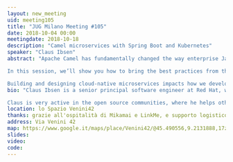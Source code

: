 ```yaml
---
layout: new_meeting
uid: meeting105
title: "JUG Milano Meeting #105"
date: 2018-10-04 00:00
meetingdate: 2018-10-18
description: "Camel microservices with Spring Boot and Kubernetes"
speaker: "Claus Ibsen"
abstract: "Apache Camel has fundamentally changed the way enterprise Java developers think about system-to-system integration by making enterprise integration patterns (EIP) a simple declaration in a lightweight application wrapped and delivered as a single JAR.

In this session, we’ll show you how to bring the best practices from the EIP world together with containers, running on top of Kubernetes, and deployed as Spring Boot microservices, which are both cloud-native and cloud-portable.

Building and designing cloud-native microservices impacts how we develop. We’ll discuss practices how to build distributed and fault-tolerant microservices with technologies such as Kubernetes Services, Netflix Hystrix, Camel EIP patterns, and Istio. You will see live demos of us killing containers to test fault tolerance, and more."
bio: "Claus Ibsen is a senior principal software engineer at Red Hat, working primarily as the project lead on Apache Camel. Claus has been a full-time developer on Apache Camel for the past 9 years. He is the author of the “Camel in Action” books (1st and 2nd edition).

Claus is very active in the open source communities, where he helps others, blogs, records videos, writes, and tweets as well."
location: lo Spazio Venini42
thanks: grazie all'ospitalità di Mikamai e LinkMe, e supporto logistico di Credimi
address: Via Venini 42
map: https://www.google.it/maps/place/Venini42/@45.490556,9.2131888,17z/data=!3m1!4b1!4m5!3m4!1s0x4786c6de20e6362f:0xc95afb6f555f4ed6!8m2!3d45.490556!4d9.2153775
slides: 
video: 
code: 
---
```

